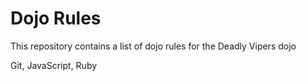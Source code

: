 Dojo Rules
==========

This repository contains a list of dojo rules for the Deadly Vipers dojo

Git, JavaScript, Ruby

